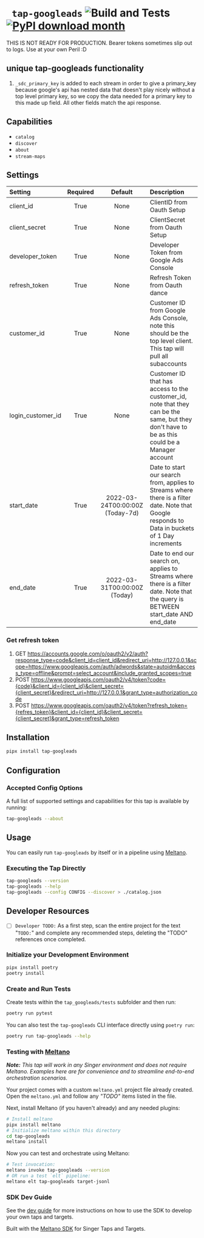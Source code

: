 # ` tap-googleads` ![Build and Tests](https://github.com/AutoIDM/tap-googleads/actions/workflows/ci.yml/badge.svg?branch=main) [![PyPI download month](https://img.shields.io/pypi/dm/tap-googleads.svg)](https://pypi.python.org/pypi/tap-googleads/) 

THIS IS NOT READY FOR PRODUCTION. Bearer tokens sometimes slip out to logs. Use at your own Peril :D

## unique tap-googleads functionality
1. `_sdc_primary_key` is added to each stream in order to give a primary_key because google's api has nested data that doesn't play nicely without a top level primary key, so we copy the data needed for a primary key to this made up field. All other fields match the api response.   


## Capabilities

* `catalog`
* `discover`
* `about`
* `stream-maps`

## Settings

| Setting          | Required | Default | Description |
|:-----------------|:--------:|:-------:|:------------|
| client_id        | True     | None    | ClientID from Oauth Setup |
| client_secret    | True     | None    | ClientSecret from Oauth Setup |
| developer_token  | True     | None    | Developer Token from Google Ads Console |
| refresh_token    | True     | None    | Refresh Token from Oauth dance |
| customer_id      | True     | None    | Customer ID from Google Ads Console, note this should be the top level client. This tap will pull all subaccounts |
| login_customer_id| True     | None    | Customer ID that has access to the customer_id, note that they can be the same, but they don't have to be as this could be a Manager account |
| start_date       | True     | 2022-03-24T00:00:00Z (Today-7d) | Date to start our search from, applies to Streams where there is a filter date. Note that Google responds to Data in buckets of 1 Day increments |
| end_date         | True     | 2022-03-31T00:00:00Z (Today) | Date to end our search on, applies to Streams where there is a filter date. Note that the query is BETWEEN start_date AND end_date |

### Get refresh token
1. GET https://accounts.google.com/o/oauth2/v2/auth?response_type=code&client_id=client_id&redirect_uri=http://127.0.0.1&scope=https://www.googleapis.com/auth/adwords&state=autoidm&access_type=offline&prompt=select_account&include_granted_scopes=true
1. POST https://www.googleapis.com/oauth2/v4/token?code={code}&client_id={client_id}&client_secret={client_secret}&redirect_uri=http://127.0.0.1&grant_type=authorization_code
1. POST https://www.googleapis.com/oauth2/v4/token?refresh_token={refres_token}&client_id={client_id}&client_secret={client_secret]&grant_type=refresh_token


## Installation

```bash
pipx install tap-googleads
```

## Configuration

### Accepted Config Options


A full list of supported settings and capabilities for this
tap is available by running:

```bash
tap-googleads --about
```

## Usage

You can easily run `tap-googleads` by itself or in a pipeline using [Meltano](https://meltano.com/).

### Executing the Tap Directly

```bash
tap-googleads --version
tap-googleads --help
tap-googleads --config CONFIG --discover > ./catalog.json
```

## Developer Resources

- [ ] `Developer TODO:` As a first step, scan the entire project for the text "`TODO:`" and complete any recommended steps, deleting the "TODO" references once completed.

### Initialize your Development Environment

```bash
pipx install poetry
poetry install
```

### Create and Run Tests

Create tests within the `tap_googleads/tests` subfolder and
  then run:

```bash
poetry run pytest
```

You can also test the `tap-googleads` CLI interface directly using `poetry run`:

```bash
poetry run tap-googleads --help
```

### Testing with [Meltano](https://www.meltano.com)

_**Note:** This tap will work in any Singer environment and does not require Meltano.
Examples here are for convenience and to streamline end-to-end orchestration scenarios._

Your project comes with a custom `meltano.yml` project file already created. Open the `meltano.yml` and follow any _"TODO"_ items listed in
the file.

Next, install Meltano (if you haven't already) and any needed plugins:

```bash
# Install meltano
pipx install meltano
# Initialize meltano within this directory
cd tap-googleads
meltano install
```

Now you can test and orchestrate using Meltano:

```bash
# Test invocation:
meltano invoke tap-googleads --version
# OR run a test `elt` pipeline:
meltano elt tap-googleads target-jsonl
```

### SDK Dev Guide

See the [dev guide](https://sdk.meltano.com/en/latest/dev_guide.html) for more instructions on how to use the SDK to 
develop your own taps and targets.

Built with the [Meltano SDK](https://sdk.meltano.com) for Singer Taps and Targets.
